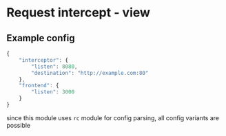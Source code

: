 # Request intercept - view

## Example config

```js
{
    "interceptor": {
        "listen": 8080,
        "destination": "http://example.com:80"
    },
    "frontend": {
        "listen": 3000
    }
}
```

since this module uses `rc` module for config parsing, all config variants are possible
